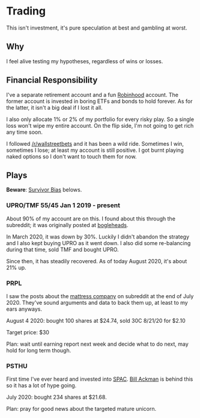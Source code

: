 # Trading

This isn't investment, it's pure speculation at best and gambling at worst.

## Why

I feel alive testing my hypotheses, regardless of wins or losses.

## Financial Responsibility

I've a separate retirement account and a fun [Robinhood](https://robinhood.com/) account.
The former account is invested in boring ETFs and bonds to hold forever.
As for the latter, it isn't a big deal if I lost it all.

I also only allocate 1% or 2% of my portfolio for every risky play.
So a single loss won't wipe my entire account.
On the flip side, I'm not going to get rich any time soon.

I followed [/r/wallstreetbets](https://old.reddit.com/r/wallstreetbets/) and it has been a wild ride.
Sometimes I win, sometimes I lose; at least my account is still positive.
I got burnt playing naked options so I don't want to touch them for now.

## Plays

**Beware**: [Survivor Bias](https://en.wikipedia.org/wiki/Survivorship_bias) belows.

### UPRO/TMF 55/45 Jan 1 2019 - present

About 90% of my account are on this.
I found about this through the subreddit; it was originally posted at [bogleheads](https://www.bogleheads.org/forum/viewtopic.php?f=10&t=288192).

In March 2020, it was down by 30%. 
Luckily I didn't abandon the strategy and I also kept buying UPRO as it went down.
I also did some re-balancing during that time, sold TMF and bought UPRO.

Since then, it has steadily recovered. 
As of today August 2020, it's about 21% up.

### PRPL

I saw the posts about the [mattress company](https://purple.com/) on subreddit at the end of July 2020.
They've sound arguments and data to back them up, at least to my ears anyways.

August 4 2020: bought 100 shares at $24.74, sold 30C 8/21/20 for $2.10

Target price: $30

Plan: wait until earning report next week and decide what to do next, may hold for long term though.

### PSTHU

First time I've ever heard and invested into [SPAC](https://www.investopedia.com/terms/s/spac.asp).
[Bill Ackman](https://en.wikipedia.org/wiki/Bill_Ackman) is behind this so it has a lot of hype going.

July 2020: bought 234 shares at $21.68.

Plan: pray for good news about the targeted mature unicorn.